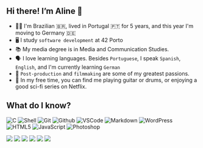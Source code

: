 ## Hi there! I’m Aline 👋

- 🙋🏽 I'm Brazilian 🇧🇷, lived in Portugal 🇵🇹 for 5 years, and this year I'm moving to Germany 🇩🇪
- 🖥️ I study <code>software development</code> at 42 Porto
- 📚 My media degree is in Media and Communication Studies.
- 🗣️ I love learning languages. Besides <code>Portuguese</code>, I speak <code>Spanish</code>, <code>English</code>, and I'm currently learning <code>German</code>
- 🎥 <code>Post-production</code> and <code>filmmaking</code> are some of my greatest passions.
- 🎸 In my free time, you can find me playing guitar or drums, or enjoying a good sci-fi series on Netflix.

## What do I know?
![C](https://img.shields.io/badge/c-0D1117.svg?style=for-the-badge&logo=c&logoColor=3893F5)
![Shell](https://img.shields.io/badge/shell-0D1117.svg?style=for-the-badge&logo=gnu-bash&logoColor=white)
![Git](https://img.shields.io/badge/git-0D1117.svg?style=for-the-badge&logo=git&logoColor=F5942C)
![Github](https://img.shields.io/badge/github-0D1117.svg?style=for-the-badge&logo=github&logoColor=white)
![VSCode](https://img.shields.io/badge/vscode-0D1117.svg?style=for-the-badge&logo=visual-studio-code&logoColor=3893F5)
![Markdown](https://img.shields.io/badge/markdown-0D1117.svg?style=for-the-badge&logo=markdown&logoColor=white)
![WordPress](https://img.shields.io/badge/wordpress-0D1117.svg?style=for-the-badge&logo=wordpress&logoColor=4C8CD5)
![HTML5](https://img.shields.io/badge/html5-0D1117.svg?style=for-the-badge&logo=html5&logoColor=F5942C)
![JavaScript](https://img.shields.io/badge/javascript-0D1117.svg?style=for-the-badge&logo=javascript&logoColor=ECC91C)
![Photoshop](https://img.shields.io/badge/photoshop-0D1117.svg?style=for-the-badge&logo=adobephotoshop&logoColor=4C8CD5)

<div> 
  <a href="https://www.youtube.com/channel/UC_-uuuZbY0AAt9CViNzvc-Q" target="_blank"><img src="https://img.shields.io/badge/YouTube-FF0000?style=for-the-badge&logo=youtube&logoColor=white" target="_blank"></a>
  <a href="https://instagram.com/rafaballerini" target="_blank"><img src="https://img.shields.io/badge/-Instagram-%23E4405F?style=for-the-badge&logo=instagram&logoColor=white" target="_blank"></a>
 	<a href="https://www.twitch.tv/rafaballerinii" target="_blank"><img src="https://img.shields.io/badge/Twitch-9146FF?style=for-the-badge&logo=twitch&logoColor=white" target="_blank"></a>
 <a href="https://discord.gg/wagxzStdcR" target="_blank"><img src="https://img.shields.io/badge/Discord-7289DA?style=for-the-badge&logo=discord&logoColor=white" target="_blank"></a> 
  <a href = "mailto:contatorafaballerini@gmail.com"><img src="https://img.shields.io/badge/-Gmail-%23333?style=for-the-badge&logo=gmail&logoColor=white" target="_blank"></a>
  <a href="https://www.linkedin.com/in/rafaella-ballerini-45875016a" target="_blank"><img src="https://img.shields.io/badge/-LinkedIn-%230077B5?style=for-the-badge&logo=linkedin&logoColor=white" target="_blank"></a> 
  
</div>
